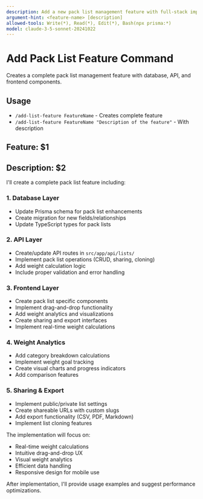```yaml
---
description: Add a new pack list management feature with full-stack implementation
argument-hint: <feature-name> [description]
allowed-tools: Write(*), Read(*), Edit(*), Bash(npx prisma:*)
model: claude-3-5-sonnet-20241022
---
```


# Add Pack List Feature Command

Creates a complete pack list management feature with database, API, and frontend components.

## Usage

- `/add-list-feature FeatureName` - Creates complete feature
- `/add-list-feature FeatureName "Description of the feature"` - With description

## Feature: $1

## Description: $2

I'll create a complete pack list feature including:

### 1. Database Layer

- Update Prisma schema for pack list enhancements
- Create migration for new fields/relationships
- Update TypeScript types for pack lists

### 2. API Layer

- Create/update API routes in `src/app/api/lists/`
- Implement pack list operations (CRUD, sharing, cloning)
- Add weight calculation logic
- Include proper validation and error handling

### 3. Frontend Layer

- Create pack list specific components
- Implement drag-and-drop functionality
- Add weight analytics and visualizations
- Create sharing and export interfaces
- Implement real-time weight calculations

### 4. Weight Analytics

- Add category breakdown calculations
- Implement weight goal tracking
- Create visual charts and progress indicators
- Add comparison features

### 5. Sharing & Export

- Implement public/private list settings
- Create shareable URLs with custom slugs
- Add export functionality (CSV, PDF, Markdown)
- Implement list cloning features

The implementation will focus on:

- Real-time weight calculations
- Intuitive drag-and-drop UX
- Visual weight analytics
- Efficient data handling
- Responsive design for mobile use

After implementation, I'll provide usage examples and suggest performance optimizations.
